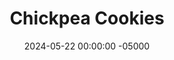 ---
layout: post
title:  "Chickpea Cookies"
date:   2024-05-22 00:00:00 -05000
categories: 
- Recipes
- Archive
permalink: /recipes/chickpea-cookies
image: /assets/Food/Healthier Dessert/Chickpea Cookies/chickpea-cookies.jpg
ing: chickpeacookies-ing
facts: chickpeacookies-facts
section1: Chocolate Chips
start2: Chickpeas, drained and rinsed
section2: Cookie Dough
start3: 
section3: 
start4: 
section4: 
start5: 
section5: 
Prep: 10
Rest: 30
Cook: 13
Source1: https://frommybowl.com/chickpea-chocolate-chip-cookies/#tasty-recipes-7695-jump-target
Source2: https://iheartvegetables.com/chickpea-chocolate-chip-cookies/
whisk: https://s.samsungfood.com/aufll
tags: 
- chocolate chip
- chocolate chunk
- natural peanut butter
- peanut butter
- almond butter
- sunflower seed butter
- sunbutter
- vanilla extract
- coconut flour
- gluten free
- sugar free
- syrup
- maple syrup
- honey
- cocoa powder
- coconut oil
- chickpeas
- garbanzo beans
Description: This is part 1 of me trying to make a classic chocolate chip cookie in a much healthier way.  First up is chickpeas, which provide a great neutral base for the cookies, allowing them to stay moist without all the fat of butter, and while being packed with fiber.  For some healthy fats and some sweetness, I've used natural peanut butter and sugar free syrup.  These cookies are gluten and grain free, using coconut flour instead, and use a homemade sugar free chocolate using just 3 ingredients.  They don't taste like beans at all, and can even be enjoyed raw!<br>&emsp;For part 2, see my <a href="cottage-cheese-cookies">Cottage Cheese Cookies</a>
Instructions: 
- Preheat your oven to 350F, and line a cookie sheet with parchment paper.  Also line a small Tupperware with parchment.<br><br>

- Start with the chocolate chips, since these will need to fully solidify in the fridge.  In a small bowl, add the coconut oil, and melt in the microwave for 1:30<br><br>

- Add the cocoa powder, syrup, and a few grains of salt to the coconut oil, and mix until smooth<br><br>

- Pour the chocolate into a parchment lined Tupperware, and refrigerate until solid, about 30 minutes<br><br>

- Meanwhile, move into the cookie dough.  To a food processor, add your (drained and rinsed) chickpeas, syrup, and vanilla.  Maple syrup or honey can be used in place of sugar free syrup.  Blend until smooth, and transfer to a large bowl<br><br>

- Mix the rest of the cookie dough ingredients (nut butter, salt, baking powder, and coconut flour) with a silicone spatula until fully combined.  I've used natural peanut butter, but almond butter, pistachio butter, sunflower seed butter, or pumpkin seed butter would also work.  Oat or almond flour would probably work instead of coconut, but start with at least double by weight, and go on feel.  The dough should be slightly sticky<br><br>

- Let chill in the fridge for 15 minutes to cool down. The mix may warm up as it blends, so chilling it prevents the chocolate from melting<br><br>

- Chop your chocolate into small chunks, and fold into the batter<br><br>

- Scoop the batter onto your pan, and press down each cookie until it is flat and round.  The cookies will rise slightly in the oven, but they will not spread outward.  Lightly wet your hands to prevent sticking when shaping the cookies<br><br>

- Bake in a preheated 350F oven for about 13-15 minutes, or until the cookies have risen slightly, and the bottoms are a light golden brown.  Be careful to not overcook them<br><br>

- Let cool on the pan for 5 minutes before transferring to a wire rack to cool completely.  Store in an airtight container in the fridge<br><br>

- You can also enjoy these as edible cookie dough bites, just omit the baking powder<br><br>
- <center><img src="/assets/Food/Healthier Dessert/Chickpea Cookies/chickpea-cookie-dough.jpg" alt="" class="instruction-image"></center>
---